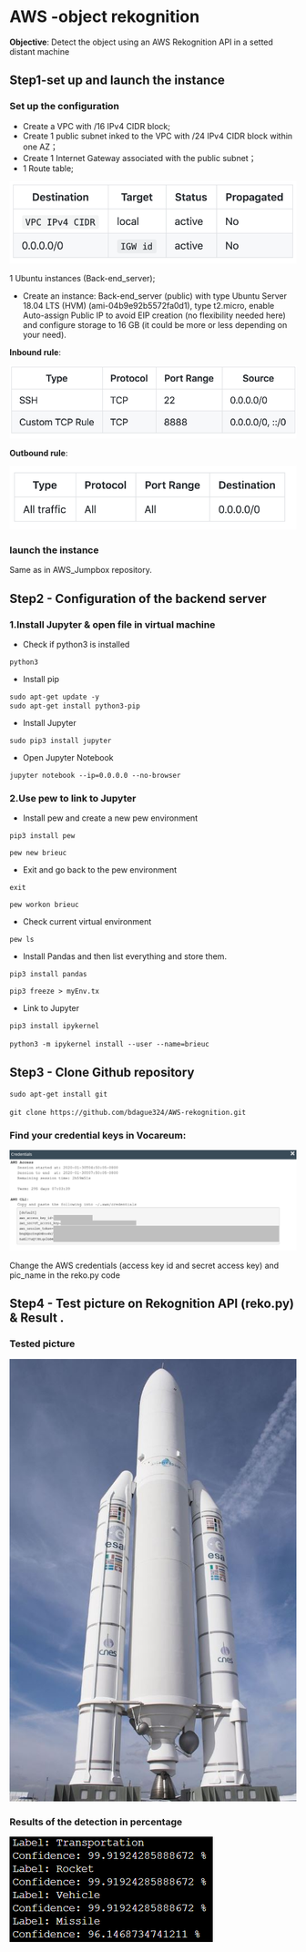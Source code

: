 # AWS -object rekognition

**Objective**: Detect the object using an AWS Rekognition API in a setted distant machine

## Step1-set up and launch the instance

### Set up the configuration

* Create a VPC with /16 IPv4 CIDR block;
* Create 1 public subnet inked to the VPC with /24 IPv4 CIDR block within one AZ；
* Create 1 Internet Gateway associated with the public subnet；
* 1 Route table;

![Légende](routetable1.png)

1 Ubuntu instances (Back-end_server);
* Create an instance: Back-end_server (public) with type Ubuntu Server 18.04 LTS (HVM) (ami-04b9e92b5572fa0d1), type t2.micro, enable Auto-assign Public IP to avoid EIP creation (no flexibility needed here) and configure storage to 16 GB (it could be more or less depending on your need).


**Inbound rule**:

![Légende](inboundrule.png)

**Outbound rule**:

![Légende](outboundrule[1].png)

### launch the instance
Same as in AWS_Jumpbox repository.

## Step2 - Configuration of the backend server
### 1.Install Jupyter & open file in virtual machine
* Check if python3 is installed
```
python3

```
* Install pip
```
sudo apt-get update -y
sudo apt-get install python3-pip
```
* Install Jupyter
```
sudo pip3 install jupyter
```
* Open Jupyter Notebook
```
jupyter notebook --ip=0.0.0.0 --no-browser
```

### 2.Use pew to link to Jupyter

* Install pew and create a new pew environment
```
pip3 install pew

```
```
pew new brieuc
```
* Exit and go back to the pew environment
```
exit
```
```
pew workon brieuc
```
* Check current virtual environment
```
pew ls
```
* Install Pandas and then list everything and store them.
```
pip3 install pandas
```
```
pip3 freeze > myEnv.tx
```
* Link to Jupyter
```
pip3 install ipykernel

python3 -m ipykernel install --user --name=brieuc
```

## Step3 - Clone Github repository

```
sudo apt-get install git

git clone https://github.com/bdague324/AWS-rekognition.git

```
### Find your credential keys in Vocareum:
![Légende](Credentials.PNG)

Change the AWS credentials (access key id and secret access key) and pic_name in the reko.py code

## Step4 - Test picture on Rekognition API (reko.py) & Result .
### Tested picture

![Légende](Ariane.JPG)

### Results of the detection in percentage

![Légende](Result.PNG)
